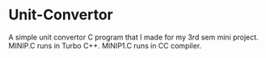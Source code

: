 # Unit-Convertor
A simple unit convertor C program that I made for my 3rd sem mini project.
MINIP.C runs in Turbo C++.
MINIP1.C runs in CC compiler.
